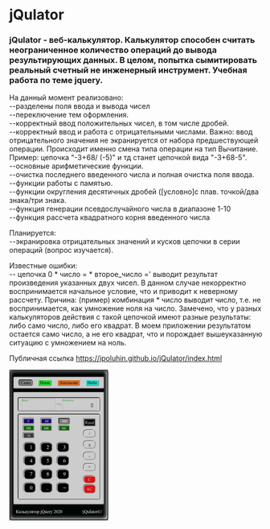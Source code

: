 # jQulator

<h3>jQulator - веб-калькулятор. Калькулятор способен считать неограниченное количество операций до вывода результирующих данных. В целом, попытка сымитировать реальный счетный не инженерный инструмент. Учебная работа по теме jquery.</h3>

На данный момент реализовано:
<br>--разделены поля ввода и вывода чисел
<br>--переключение тем оформления.
<br>--корректный ввод положительных чисел, в том числе дробей.
<br>--корректный ввод и работа с отрицательными числами. Важно: ввод отрицательного значения не экранируется от набора предшествующей операции. Происходит именно смена типа операции на тип Вычитание. Пример: цепочка "-3+68/ (-5)" и тд станет цепочкой вида "-3+68-5".
<br>--основные арифметические функции.
<br>--очистка последнего введенного числа и полная очистка поля ввода.
<br>--функции работы с памятью.
<br>--функции округления десятичных дробей ([условно]с плав. точкой/два знака/три знака.
<br>--функция генерации псевдослучайного числа в диапазоне 1-10
<br>--функция рассчета квадратного корня введенного числа

Планируется:
<br>--экранировка отрицательных значений и кусков цепочки в серии операций (вопрос изучается).

Известные ошибки:
<br>-- цепочка 0 * число = * второе_число =' выводит результат произведения указанных двух чисел. В данном случае некорректно воспринимается начальное условие, что и приводит к неверному рассчету. Причина: (пример) комбинация \* число выводит число, т.е. не воспринимается, как умножение ноля на число.
Замечено, что у разных калькуляторов действия с такой цепочкой имеют разные результаты: либо само число, либо его квадрат. В моем приложении результатом остается само число, а не его квадрат, что и порождает вышеуказанную ситуацию с умножением на ноль.

Публичная ссылка <https://ipoluhin.github.io/jQulator/index.html></span>

<img src="./img/theme_in_out1.png" alt="jqulator-img" target="blank"/><br>
